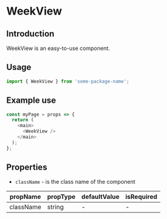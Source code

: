 # WeekView

<!-- STORY -->

## Introduction

WeekView is an easy-to-use component.

## Usage

```javascript
import { WeekView } from 'some-package-name';
```

## Example use

```javascript
const myPage = props => {
  return (
    <main>
      <WeekView />
    </main>
  );
};
```

## Properties

- `className` - is the class name of the component

| propName  | propType | defaultValue | isRequired |
| --------- | -------- | ------------ | ---------- |
| className | string   | -            | -          |

